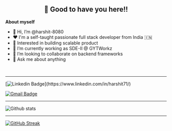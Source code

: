 <!-- README FILE CODE -->



<!-- WAKING HAND WITH GOOD TO HAVE YOU TEXT-->
<h2 align=center>👋 Good to have you here!!</h2>


<!--ABOUT ME CODE-->
**About myself**<br>


- 👋 Hi, I’m @harshit-8080
- ❤️ I'm a self-taught passionate full stack developer from India 🇮🇳
- 👀 Interested in building scalable product
- 💼 I’m currently working as SDE-II @ GYTWorkz
- 🌱 I’m looking to collaborate on backend frameworks
- 💬 Ask me about anything

<br>

---

<!-- SOCAIL MEDIA HANDLES -->
[![Linkedin Badge](https://img.shields.io/badge/-HarshitRaj-blue?style=flat-square&logo=Linkedin&logoColor=white&link=[https://www.linkedin.com/in/riti2409/](https://www.linkedin.com/in/harshit71/))](https://www.linkedin.com/in/harshit71/)


[![Gmail Badge](https://img.shields.io/badge/-harshit.new71@gmail.com-c14438?style=flat-square&logo=Gmail&logoColor=white&link=mailto:harshit.new71@gmail.com)](mailto:harshit.new71@gmail.com)

---

<!-- GITHUB STATISTICS -->
 ![Github stats](https://github-readme-stats.vercel.app/api?username=harshit-8080)  


 <hr>


 
<!--  CONTRIBUTION AND STREAK BLOCK -->
 [![GitHub Streak ](https://github-readme-streak-stats.herokuapp.com/?user=harshit-8080&currStreakNum=2FD3EB&fire=pink&sideLabels=F00&theme=nightowl)](https://git.io/streak-stats)   


